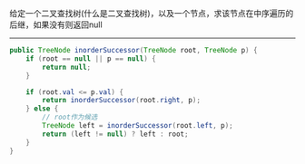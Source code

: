 给定一个二叉查找树(什么是二叉查找树)，以及一个节点，求该节点在中序遍历的后继，如果没有则返回null

***

```Java
public TreeNode inorderSuccessor(TreeNode root, TreeNode p) {
    if (root == null || p == null) {
        return null;
    }

    if (root.val <= p.val) {
        return inorderSuccessor(root.right, p);
    } else {
        // root作为候选
        TreeNode left = inorderSuccessor(root.left, p);
        return (left != null) ? left : root;
    }
}
```